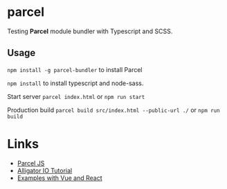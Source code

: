 # parcel

Testing **Parcel** module bundler with Typescript and SCSS.

## Usage

`npm install -g parcel-bundler` to install Parcel

`npm install` to install typescript and node-sass.

Start server `parcel index.html` or `npm run start`

Production build `parcel build src/index.html --public-url ./` or `npm run build`

# Links

- [Parcel JS](https://parceljs.org)
- [Alligator IO Tutorial](https://alligator.io/tooling/parcel/)
- [Examples with Vue and React](https://medium.freecodecamp.org/all-you-need-to-know-about-parcel-dbe151b70082)